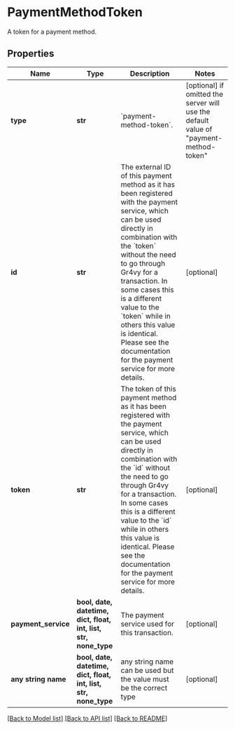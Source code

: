 # PaymentMethodToken

A token for a payment method.

## Properties
Name | Type | Description | Notes
------------ | ------------- | ------------- | -------------
**type** | **str** | &#x60;payment-method-token&#x60;. | [optional]  if omitted the server will use the default value of "payment-method-token"
**id** | **str** | The external ID of this payment method as it has been registered with the payment service, which can be used directly in combination with the &#x60;token&#x60; without the need to go through Gr4vy for a transaction.  In some cases this is a different value to the &#x60;token&#x60; while in others this value is identical. Please see the documentation for the payment service for more details. | [optional] 
**token** | **str** | The token of this payment method as it has been registered with the payment service, which can be used directly in combination with the &#x60;id&#x60; without the need to go through Gr4vy for a transaction.  In some cases this is a different value to the &#x60;id&#x60; while in others this value is identical. Please see the documentation for the payment service for more details. | [optional] 
**payment_service** | **bool, date, datetime, dict, float, int, list, str, none_type** | The payment service used for this transaction. | [optional] 
**any string name** | **bool, date, datetime, dict, float, int, list, str, none_type** | any string name can be used but the value must be the correct type | [optional]

[[Back to Model list]](../README.md#documentation-for-models) [[Back to API list]](../README.md#documentation-for-api-endpoints) [[Back to README]](../README.md)


